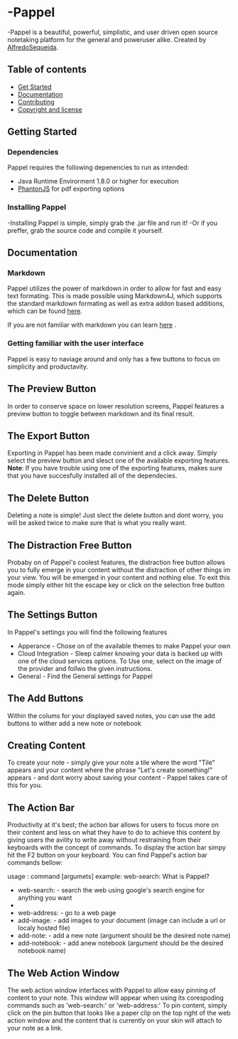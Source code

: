 -Pappel
=======

-Pappel is a beautiful, powerful, simplistic, and user driven open source notetaking platform for the general and poweruser alike. Created by
[AlfredoSequeida](http://alfredosequeida.wix.com/alfredosequeida).

## Table of contents

- [Get Started](#get-started)
- [Documentation](#documentation)
- [Contributing](#contributing)
- [Copyright and license](#copyright-and-license)

## Getting Started

### Dependencies 
Pappel requires the following depenencies to run as intended: 

- Java Runtime Envirorment 1.8.0 or higher for execution
- [PhantonJS](https://github.com/ariya/phantomjs) for pdf exporting options

### Installing Pappel
-Installing Pappel is simple, simply grab the .jar file and run it!
-Or if you preffer, grab the source code and compile it yourself. 

## Documentation

### Markdown
Pappel utilizes the power of markdown in order to allow for fast and easy text formating. This is made possible using Markdown4J, which supports the standard markdown formating as well as extra addon based additions, which can be found [here](https://code.google.com/archive/p/markdown4j/).

If you are not familiar with markdown you can learn [here](http://daringfireball.net/projects/markdown/syntax)
.


### Getting familiar with the user interface 

Pappel is easy to naviage around and only has a few buttons to focus on 
simplicity and productavity. 

The Preview Button
--------------------
In order to conserve space on lower resolution screens, Pappel features a preview button to toggle between markdown and its final result. 

The Export Button 
-------------------
Exporting in Pappel has been made convinient and a click away. Simply select the preview button and slesct one of the available exporting features. **Note**: If you have trouble using one of the exporting features, makes sure that you have succesfully installed all of the dependecies.

The Delete Button
-------------------
Deleting a note is simple! Just slect the delete button and dont worry, you will be asked twice to make sure that is what you really want. 

The Distraction Free Button
----------------------------
Probaby on of Pappel's coolest features, the distraction free button allows you to fully emerge in your content without the distraction of other things im your view. You will be emerged in your content and nothing else. To exit this mode simply either hit the escape key or click on the selection free button again.

The Settings Button
--------------------
In Pappel's settings you will find the following features

- Apperance - Chose on of the available themes to make Pappel your own
- Cloud Integration - Sleep calmer knowing your data is backed up with one of the cloud services options. To Use one, select on the image of the provider and follwo the given instructions.
- General - Find the General settings for Pappel

The Add Buttons
-----------------
Within the colums for your displayed saved notes, you can use the add buttons to wither add a new note or notebook

Creating Content
-----------------
To create your note - simply give your note a tile where the word "Tile" appears and your content where the phrase "Let's create something!" appears - and dont worry about saving your content - Pappel takes care of this for you.

The Action Bar
----------------
Productivity at it's best; the action bar allows for users to focus more on their content and less on what they have to do to achieve this content by giving users the avility to write away without
restraining from their keyboards with the concept of commands. To display the action bar simpy hit the F2 button on your keyboard. You can find Pappel's action bar commands bellow:

usage : command [argumets]
example: web-search: What is Pappel? 

- web-search: - search the web using google's search engine for anything you want
-
- web-address: - go to a web page 
- add-image: - add images to your document (image can include a url or localy hosted file)
- add-note: - add a new note (argument should be the desired note name) 
- add-notebook: - add  anew notebook (argument should be the desired notebook name) 

The Web Action Window 
-----------------------
The web action window interfaces with Pappel to allow easy pinning of content to your note. This window will appear when using its corespoding commands such as 'web-search:' or 'web-address:' To pin content, simply click on the pin button that looks like a paper clip on the top right of the web action window and the content that is currently on your skin will attach to your note as a link.